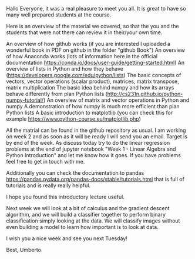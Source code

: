 Hallo Everyone,
it was a real pleasure to meet you all. It is great to have so many well prepared students at the course. 

Here is an overview of the material we covered, so that the you and the students that were not there can review it in their/your own time.

An overview of how github works (if you are interested I uploaded a wonderful book in PDF on github in the folder "github Book")
An overview of how Anaconda works (lots of information here in the official documentation https://conda.io/docs/user-guide/getting-started.html)
An overview of lists in Python and how they behave (https://developers.google.com/edu/python/lists)
The basic concepts of vectors, vector operations (scalar product), matrices, matrix transpose, matrix multiplication
The basic idea behind numpy and how its arrays behave differently from plan Python lists (http://cs231n.github.io/python-numpy-tutorial/)
An overview of matrix and vector operations in Python and numpy
A demonstration of how numpy is much more efficient than plan Python lists
A basic introduction to matplotlib (you can check this for example https://www.python-course.eu/matplotlib.php)

All the matrial can be found in the github repository as usual. I am working on week 2 and as soon as it will be ready I will send you an email. Target is by end of the week.
As discuss today try to do the linear regression problems at the end of jupyter notebook "Week 1 - Linear Algebra and Python Introduction" and let me know how it goes. If you have problems feel free to get in touch with me.

Additionally you can check the documentation to pandas https://pandas.pydata.org/pandas-docs/stable/tutorials.html  that is full of tutorials and is really really helpful.

I hope you found this introductory lecture useful. 

Next week we will look at a bit of calculus and the gradient descent algorithm, and we will build a classifier together to perform binary classification simply looking at the data. We will classify images without even building a model to learn how important is to look at data. 

I wish you a nice week and see you next Tuesday!

Best, Umberto
